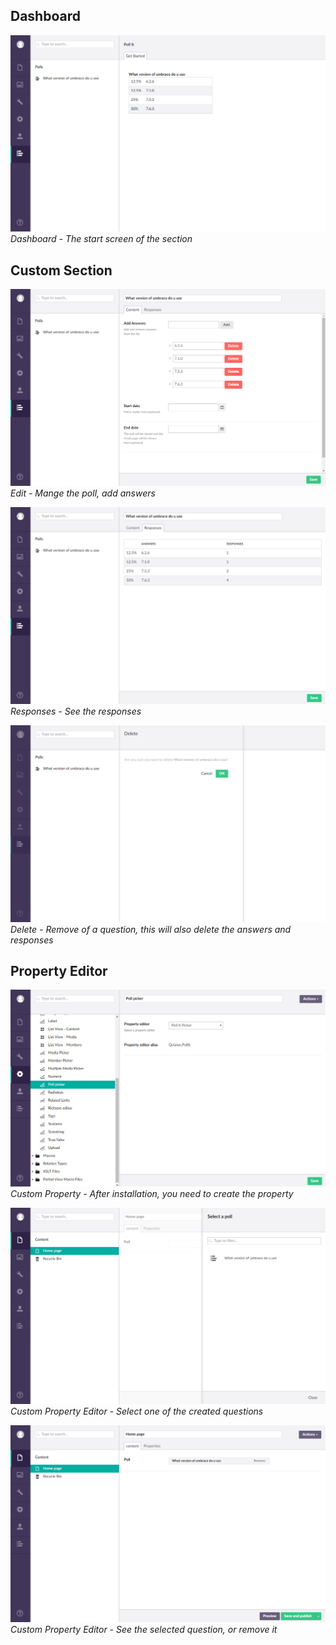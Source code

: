 ## Dashboard
![Dashboard](Screenshots/Section%20Dashboard.png)
*Dashboard - The start screen of the section*

## Custom Section
![Edit](Screenshots/Question%20Edit.png)
*Edit - Mange the poll, add answers*

![Responses](Screenshots/Question%20Responses.png)
*Responses - See the responses*

![Delete](Screenshots/Qustion%20Delete.png)
*Delete - Remove of a question, this will also delete the answers and responses*

## Property Editor
![Custom Property](Screenshots/Custom%20Property.png)
*Custom Property - After installation, you need to create the property*

![Custom Property Editor](Screenshots/Custom%20Property%20Editor.png)
*Custom Property Editor - Select one of the created questions*

![Custom Property Editor Selected](Screenshots/Custom%20Property%20Editor%20Selected.png)
*Custom Property Editor - See the selected question, or remove it*








